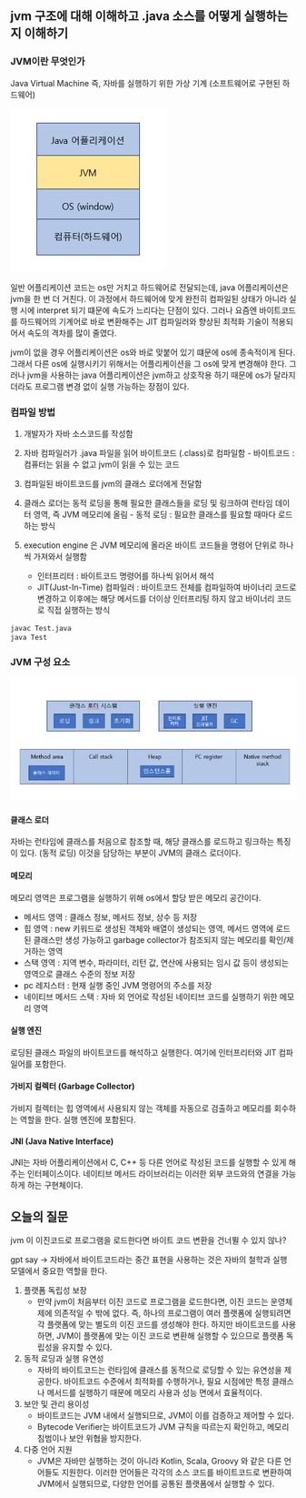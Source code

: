 ## jvm 구조에 대해 이해하고 .java 소스를 어떻게 실행하는지 이해하기

### JVM이란 무엇인가

Java Virtual Machine 즉, 자바를 실행하기 위한 가상 기계 (소프트웨어로 구현된 하드웨어)

![image](/2024/image/jvm.png)

일반 어플리케이션 코드는 os만 거치고 하드웨어로 전달되는데, java 어플리케이션은 jvm을 한 번 더 거친다. 이 과정에서 하드웨어에 맞게 완전히 컴파일된 상태가 아니라 실행 시에 interpret 되기 떄문에 속도가 느리다는 단점이 있다. 그러나 요즘엔 바이트코드를 하드웨어의 기계어로 바로 변환해주는 JIT 컴파일러와 향상된 최적화 기술이 적용되어서 속도의 격차를 많이 줄였다.

jvm이 없을 경우 어플리케이션은 os와 바로 맞붙어 있기 떄문에 os에 종속적이게 된다. 그래서 다른 os에 실행시키기 위해서는 어플리케이션을 그 os에 맞게 변경해야 한다. 그러나 jvm을 사용하는 java 어플리케이션은 jvm하고 상호작용 하기 때문에 os가 달라지더라도 프로그램 변경 없이 실행 가능하는 장점이 있다.

### 컴파일 방법

1. 개발자가 자바 소스코드를 작성함
2. 자바 컴파일러가 .java 파일을 읽어 바이트코드 (.class)로 컴파일함 - 바이트코드 : 컴퓨터는 읽을 수 없고 jvm이 읽을 수 있는 코드
3. 컴파일된 바이트코드를 jvm의 클래스 로더에게 전달함
4. 클래스 로더는 동적 로딩을 통해 필요한 클래스들을 로딩 및 링크하여 런타임 데이터 영역, 즉 JVM 메모리에 올림 - 동적 로딩 : 필요한 클래스를 필요할 때마다 로드하는 방식
5. execution engine 은 JVM 메모리에 올라온 바이트 코드들을 명령어 단위로 하나씩 가져와서 실행함

   - 인터프리터 : 바이트코드 명령어를 하나씩 읽어서 해석
   - JIT(Just-In-Time) 컴파일러 : 바이트코드 전체를 컴파일하여 바이너리 코드로 변경하고 이후에는 해당 메서드를 더이상 인터프리팅 하지 않고 바이너리 코드로 직접 실행하는 방식

```vim
javac Test.java
java Test
```

### JVM 구성 요소

![image](/2024/image/structure.png)

#### 클래스 로더

자바는 런타임에 클래스를 처음으로 참조할 때, 해당 클래스를 로드하고 링크하는 특징이 있다. (동적 로딩) 이것을 담당하는 부분이 JVM의 클래스 로더이다.

#### 메모리

메모리 영역은 프로그램을 실행하기 위해 os에서 할당 받은 메모리 공간이다.

- 메서드 영역 : 클래스 정보, 메서드 정보, 상수 등 저장
- 힙 영역 : new 키워드로 생성된 객체와 배열이 생성되는 영역, 메서드 영역에 로드된 클래스만 생성 가능하고 garbage collector가 참조되지 않는 메모리를 확인/제거하는 영역
- 스택 영역 : 지역 변수, 파라미터, 리턴 값, 연산에 사용되는 임시 값 등이 생성되는 영역으로 클래스 수준의 정보 저장
- pc 레지스터 : 현재 실행 중인 JVM 명령어의 주소를 저장
- 네이티브 메서드 스택 : 자바 외 언어로 작성된 네이티브 코드를 실행하기 위한 메모리 영역

#### 실행 엔진

로딩된 클래스 파일의 바이트코드를 해석하고 실행한다. 여기에 인터프리터와 JIT 컴파일어를 포함한다.

#### 가비지 컬렉터 (Garbage Collector)

가비지 컬렉터는 힙 영역에서 사용되지 않는 객체를 자동으로 검출하고 메모리를 회수하는 역할을 한다. 실행 엔진에 포함된다.

#### JNI (Java Native Interface)

JNI는 자바 어플리케이션에서 C, C++ 등 다른 언어로 작성된 코드를 실행할 수 있게 해주는 인터페이스이다. 네이티브 메서드 라이브러리는 이러한 외부 코드와의 연결을 가능하게 하는 구현체이다.

## 오늘의 질문

jvm 이 이진코드로 프로그램을 로드한다면 바이트 코드 변환을 건너뛸 수 있지 않나?

gpt say -> 자바에서 바이트코드라는 중간 표현을 사용하는 것은 자바의 철학과 실행 모델에서 중요한 역할을 한다.

1. 플랫폼 독립성 보장
   - 만약 jvm이 처음부터 이진 코드로 프로그램을 로드한다면, 이진 코드는 운영체제에 의존적일 수 밖에 없다. 즉, 하나의 프로그램이 여러 플랫폼에 실행되려면 각 플랫폼에 맞는 별도의 이진 코드를 생성해야 한다. 하지만 바이트코드를 사용하면, JVM이 플랫폼에 맞는 이진 코드로 변환해 실행할 수 있으므로 플랫폼 독립성을 유지할 수 있다.
2. 동적 로딩과 실행 유연성
   - 자바의 바이트코드는 런타임에 클래스를 동적으로 로딩할 수 있는 유연성을 제공한다. 바이트코드 수준에서 최적화를 수행하거나, 필요 시점에만 특정 클래스나 메서드를 실행하기 때문에 메모리 사용과 성능 면에서 효율적이다.
3. 보안 및 관리 용이성
   - 바이트코드는 JVM 내에서 실행되므로, JVM이 이를 검증하고 제어할 수 있다.
   - Bytecode Verifier는 바이트코드가 JVM 규칙을 따르는지 확인하고, 메모리 침범이나 보안 위협을 방지한다.
4. 다중 언어 지원
   - JVM은 자바만 실행하는 것이 아니라 Kotlin, Scala, Groovy 와 같은 다른 언어들도 지원한다. 이러한 언어들은 각각의 소스 코드를 바이트코드로 변환하여 JVM에서 실행되므로, 다양한 언어를 공통된 플랫폼에서 실행할 수 있다.
